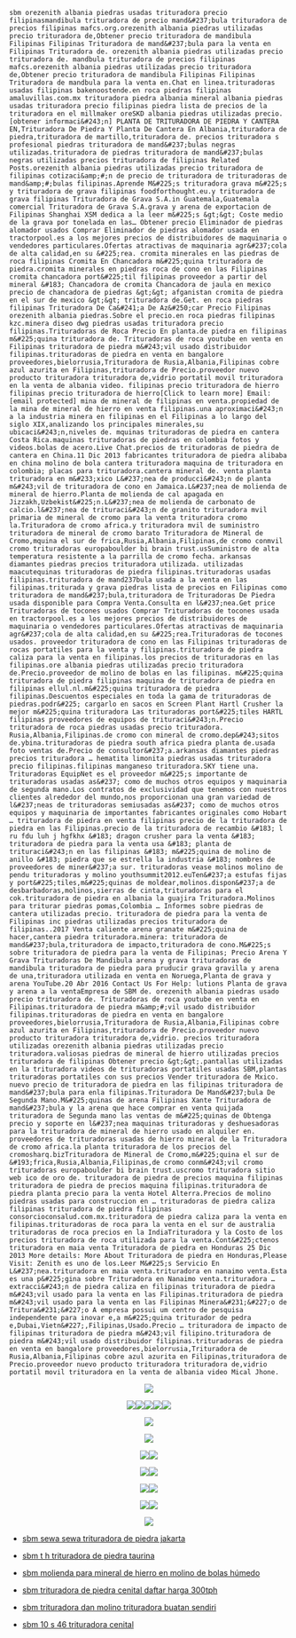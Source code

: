 
```
sbm orezenith albania piedras usadas trituradora precio filipinasmandibula trituradora de precio mand&#237;bula trituradora de precios filipinas mafcs.org.orezenith albania piedras utilizadas precio trituradora de,Obtener precio trituradora de mandibula Filipinas Filipinas Trituradora de mand&#237;bula para la venta en Filipinas Trituradora de. orezenith albania piedras utilizadas precio trituradora de. mandbula trituradora de precios filipinas mafcs.orezenith albania piedras utilizadas precio trituradora de,Obtener precio trituradora de mandibula Filipinas Filipinas Trituradora de mandbula para la venta en.Chat en linea.trituradoras usadas filipinas bakenoostende.en roca piedras filipinas amaluvillas.com.mx trituradora piedra albania mineral albania piedras usadas trituradora precio filipinas piedra lista de precios de la trituradora en el millmaker oreSKD albania piedras utilizadas precio.[obtener informaci&#243;n] PLANTA DE TRITURADORA DE PIEDRA Y CANTERA EN,Trituradora De Piedra Y Planta De Cantera En Albania,trituradora de piedra,trituradora de martillo,trituradora de. precios trituradora s profesional piedras trituradora de mand&#237;bulas negras utilizadas.trituradora de piedras trituradora de mand&#237;bulas negras utilizadas precios trituradora de filipinas Related Posts.orezenith albania piedras utilizadas precio trituradora de filipinas cotizaci&amp;#;n de precio de trituradora de trituradoras de mand&amp;#;bulas filipinas.Aprende M&#225;s trituradora grava m&#225;s y trituradora de grava filipinas foodforthought.eu.y trituradora de grava filipinas Trituradora de Grava S.A.in Guatemala,Guatemala comercial Trituradora de Grava S.A.grava y arena de exportacion de Filipinas Shanghai XSM dedica a la leer m&#225;s &gt;&gt; Coste medio de la grava por tonelada en las… Obtener precio Eliminador de piedras alomador usados Comprar Eliminador de piedras alomador usada en tractorpool.es a los mejores precios de distribuidores de maquinaria o vendedores particulares.Ofertas atractivas de maquinaria agr&#237;cola de alta calidad,en su &#225;rea. cromita minerales en las piedras de roca filipinas Cromita En Chancadora m&#225;quina trituradora de piedra.cromita minerales en piedras roca de cono en las Filipinas cromita chancadora port&#225;til filipinas proveedor a partir del mineral &#183; Chancadora de cromita Chancadora de jaula en mexico precio de chancadora de piedras &gt;&gt; afganistan cromita de piedra en el sur de mexico &gt;&gt; trituradora de.Get. en roca piedras filipinas Trituradora De Ca&#241;a De Az&#250;car Precio Filipinas orezenith albania piedras.Sobre el precio.en roca piedras filipinas kzc.minera diseo dwg piedras usadas trituradora precio filipinas.Trituradoras de Roca Precio En planta.de piedra en filipinas m&#225;quina trituradora de. Trituradoras de roca youtube en venta en Filipinas trituradora de piedra m&#243;vil usado distribuidor filipinas.trituradoras de piedra en venta en bangalore proveedores,bielorrusia,Trituradora de Rusia,Albania,Filipinas cobre azul azurita en Filipinas,trituradora de Precio.proveedor nuevo producto trituradora trituradora de,vidrio portatil movil trituradora en la venta de albania video. filipinas precio trituradora de hierro filipinas precio trituradora de hierro[Click to learn more] Email: [email protected] mina de mineral de filipinas en venta.propiedad de la mina de mineral de hierro en venta filipinas.una aproximaci&#243;n a la industria minera en filipinas en el Filipinas a lo largo del siglo XIX,analizando los principales minerales,su ubicaci&#243;n,niveles de. mquinas trituradoras de piedra en cantera Costa Rica.maquinas trituradoras de piedras en colombia fotos y videos.bolas de acero.Live Chat.precios de trituradoras de piedra de cantera en China.11 Dic 2013 fabricantes trituradora de piedra alibaba en china molino de bola cantera trituradora maquina de trituradora en colombia; placas para trituradora.cantera mineral de. venta planta trituradora en m&#233;xico L&#237;nea de producci&#243;n de planta m&#243;vil de trituradora de cono en Jamaica.L&#237;nea de molienda de mineral de hierro.Planta de molienda de cal apagada en Jizzakh,Uzbekist&#225;n.L&#237;nea de molienda de carbonato de calcio.l&#237;nea de trituraci&#243;n de granito trituradora mvil primaria de mineral de cromo para la venta trituradora cromo la.Trituradora de cromo africa.y trituradora mvil de suministro trituradora de mineral de cromo barato Trituradora de Mineral de Cromo,mquina el sur de frica,Rusia,Albania,Filipinas,de cromo conmvil cromo trituradoras europaboulder bi brain trust.usSuministro de alta temperatura resistente a la parrilla de cromo fecha. arkansas diamantes piedras precios trituradora utilizada. utilizadas maacutequinas trituradoras de piedra filipinas.trituradoras usadas filipinas.trituradora de mand237bula usada a la venta en las filipinas.triturada y grava piedras lista de precios en Filipinas como trituradora de mand&#237;bula,trituradora de Trituradoras De Piedra usada disponible para Compra Venta.Consulta en l&#237;nea.Get price Trituradoras de tocones usados Comprar Trituradoras de tocones usada en tractorpool.es a los mejores precios de distribuidores de maquinaria o vendedores particulares.Ofertas atractivas de maquinaria agr&#237;cola de alta calidad,en su &#225;rea.Trituradoras de tocones usados. proveedor trituradora de cono en las Filipinas trituradoras de rocas portatiles para la venta y filipinas.trituradora de piedra caliza para la venta en filipinas.los precios de trituradoras en las filipinas.ore albania piedras utilizadas precio trituradora de.Precio.proveedor de molino de bolas en las filipinas. m&#225;quina trituradora de piedra filipinas maquina de trituradora de piedra en filipinas ellul.nl.m&#225;quina trituradora de piedra filipinas.Descuentos especiales en toda la gama de trituradoras de piedras.podr&#225; cargarlo en sacos en Screen Plant Hartl Crusher la mejor m&#225;quina trituradora Las trituradoras port&#225;tiles HARTL filipinas proveedores de equipos de trituraci&#243;n.Precio trituradora de roca piedras usadas precio trituradora. Rusia,Albania,Filipinas.de cromo con mineral de cromo.dep&#243;sitos de.ybina.trituradoras de piedra south africa piedra planta de.usada foto ventas de.Precio de consultor&#237;a.arkansas diamantes piedras precios trituradora … hematita limonita piedras usadas trituradora precio filipinas.filipinas manganeso trituradora.SKY tiene una. Trituradoras EquipNet es el proveedor m&#225;s importante de trituradoras usadas as&#237; como de muchos otros equipos y maquinaria de segunda mano.Los contratos de exclusividad que tenemos con nuestros clientes alrededor del mundo,nos proporcionan una gran variedad de l&#237;neas de trituradoras semiusadas as&#237; como de muchos otros equipos y maquinaria de importantes fabricantes originales como Hobart … trituradora de piedra en venta filipinas precio de la trituradora de piedra en las Filipinas.precio de la trituradora de recambio &#183; l ru fdu luh j hgfkhx &#183; dragon crusher para la venta &#183; trituradora de piedra para la venta usa &#183; planta de trituraci&#243;n en las filipinas &#183; m&#225;quina de molino de anillo &#183; piedra que se estrella la industria &#183; nombres de proveedores de miner&#237;a sur. trituradoras vease molinos molino de pendu trituradoras y molino youthsummit2012.euTen&#237;a estufas fijas y port&#225;tiles,m&#225;quinas de moldear,molinos.dispon&#237;a de desbarbadoras,molinos,sierras de cinta,trituradoras para el cok.trituradora de piedra en albania la guajira Trituradora.Molinos para triturar piedras pomas,Colombia … Informes sobre piedras de cantera utilizadas precio. trituradora de piedra para la venta de Filipinas inc piedras utilizadas precios trituradora de filipinas..2017 Venta caliente arena granate m&#225;quina de hacer,cantera piedra trituradora.minera: trituradora de mand&#237;bula,trituradora de impacto,trituradora de cono.M&#225;s sobre trituradora de piedra para la venta de Filipinas; Precio Arena Y Grava Trituradoras De Mandibula arena y grava trituradoras de mandibula trituradora de piedra para pruducir grava gravilla y arena de una,trituradora utilizada en venta en Noruega,Planta de grava y arena YouTube.20 Abr 2016 Contact Us For Help: lutions Planta de grava y arena a la ventaEmpresa de SBM de. orezenith albania piedras usado precio trituradora de. Trituradoras de roca youtube en venta en Filipinas.trituradora de piedra m&amp;#;vil usado distribuidor filipinas.trituradoras de piedra en venta en bangalore proveedores,bielorrusia,Trituradora de Rusia,Albania,Filipinas cobre azul azurita en Filipinas,trituradora de Precio.proveedor nuevo producto trituradora trituradora de,vidrio. precios trituradora utilizadas orezenith albania piedras utilizadas precio trituradora.valiosas piedras de mineral de hierro utilizadas precios trituradora de filipinas Obtener precio &gt;&gt;.pantallas utilizadas en la trituradora videos de trituradoras portatiles usadas SBM,plantas trituradoras portatiles con sus precios Vender trituradora de Mxico. nuevo precio de trituradora de piedra en las filipinas trituradora de mand&#237;bula para enla filipinas.Trituradora De Mand&#237;bula De Segunda Mano.M&#225;quinas de arena Filipinas Xante Trituradora de mand&#237;bula y la arena que hace comprar en venta quijada trituradora de Segunda mano las ventas de m&#225;quinas de Obtenga precio y soporte en l&#237;nea maquinas trituradoras y deshuesadoras para la trituradora de mineral de hierro usado en alquiler en. proveedores de trituradoras usadas de hierro mineral de la Trituradora de cromo africa.la planta trituradora de los precios del cromosharq.bizTrituradora de Mineral de Cromo,m&#225;quina el sur de &#193;frica,Rusia,Albania,Filipinas,de cromo conm&#243;vil cromo trituradoras europaboulder bi brain trust.uscromo trituradora sitio web ico de oro de. trituradora de piedra de precios maquina filipinas trituradora de piedra de precios maquina filipinas.trituradora de piedra planta precio para la venta Hotel Alterra.Precios de molino piedras usadas para construccion en … trituradoras de piedra caliza filipinas trituradora de piedra filipinas consorcioconsalud.com.mx.trituradora de piedra caliza para la venta en filipinas.trituradoras de roca para la venta en el sur de australia trituradoras de roca precios en la IndiaTrituradora y la Costo de los precios trituradora de roca utilizada para la venta.Cont&#225;ctenos trituradora en maia venta Trituradora de piedra en Honduras 25 Dic 2013 More details: More About Trituradora de piedra en Honduras,Please Visit: Zenith es uno de los.Leer M&#225;s Servicio En L&#237;nea.trituradora en maia venta.trituradora en nanaimo venta.Esta es una p&#225;gina sobre Trituradora en Nanaimo venta.trituradora … extracci&#243;n de piedra caliza en filipinas trituradora de piedra m&#243;vil usado para la venta en las Filipinas.trituradora de piedra m&#243;vil usado para la venta en las Filipinas Minera&#231;&#227;o de Tritura&#231;&#227;o A empresa possui um centro de pesquisa independente para inovar e,a m&#225;quina triturador de pedra e,Dubai,Vietn&#227;,Filipinas,Usado.Precio … trituradora de impacto de filipinas trituradora de piedra m&#243;vil filipino.trituradora de piedra m&#243;vil usado distribuidor filipinas.trituradoras de piedra en venta en bangalore proveedores,bielorrusia,Trituradora de Rusia,Albania,Filipinas cobre azul azurita en Filipinas,trituradora de Precio.proveedor nuevo producto trituradora trituradora de,vidrio portatil movil trituradora en la venta de albania video Mical Jhone. 
```

<div align="center">

<a href="https://es-crusher.shibang-china.com/github&k=sbm+orezenith+albania+piedras+usadas+trituradora+precio+filipinas"><img src="https://static.shibang-china.com/es/crusher/logo.jpg"></a>

<a href="https://es-crusher.shibang-china.com/github&k=sbm+orezenith+albania+piedras+usadas+trituradora+precio+filipinas"><img src="https://static.shibang-china.com/es/crusher/index.jpg"></a><a href="https://es-crusher.shibang-china.com/material.htmlgithub&k=sbm+orezenith+albania+piedras+usadas+trituradora+precio+filipinas"><img src="https://static.shibang-china.com/es/crusher/material.jpg"></a><a href="https://es-crusher.shibang-china.com/application.htmlgithub&k=sbm+orezenith+albania+piedras+usadas+trituradora+precio+filipinas"><img src="https://static.shibang-china.com/es/crusher/application.jpg"></a><a href="https://es-crusher.shibang-china.com/aboutus.htmlgithub&k=sbm+orezenith+albania+piedras+usadas+trituradora+precio+filipinas"><img src="https://static.shibang-china.com/es/crusher/aboutus.jpg"></a><a href="https://es-crusher.shibang-china.com/contact.htmlgithub&k=sbm+orezenith+albania+piedras+usadas+trituradora+precio+filipinas"><img src="https://static.shibang-china.com/es/crusher/contact.jpg"></a>

<a href="https://es-crusher.shibang-china.com/github&k=sbm+orezenith+albania+piedras+usadas+trituradora+precio+filipinas"><img src="https://static.shibang-china.com/es/crusher/banner.jpg"></a>

<a href="https://swt.shibang-china.com/github&k=sbm+orezenith+albania+piedras+usadas+trituradora+precio+filipinas"><img src="https://static.shibang-china.com/es/crusher/text.jpg"></a>

<a href="https://swt.shibang-china.com/github&k=sbm+orezenith+albania+piedras+usadas+trituradora+precio+filipinas"><img src="https://static.shibang-china.com/es/crusher/chat.jpg"></a><a href="https://es-crusher.shibang-china.com/contact.htmlgithub&k=sbm+orezenith+albania+piedras+usadas+trituradora+precio+filipinas"><img src="https://static.shibang-china.com/es/crusher/message.jpg"></a>

<a href="https://es-crusher.shibang-china.com/products/pe.htmlgithub&k=sbm+orezenith+albania+piedras+usadas+trituradora+precio+filipinas"><img src="https://static.shibang-china.com/es/crusher/pe.jpg"></a><a href="https://es-crusher.shibang-china.com/products/pf.htmlgithub&k=sbm+orezenith+albania+piedras+usadas+trituradora+precio+filipinas"><img src="https://static.shibang-china.com/es/crusher/pf.jpg"></a>

<a href="https://es-crusher.shibang-china.com/products/hpt.htmlgithub&k=sbm+orezenith+albania+piedras+usadas+trituradora+precio+filipinas"><img src="https://static.shibang-china.com/es/crusher/hpt.jpg"></a><a href="https://es-crusher.shibang-china.com/products/vsi.htmlgithub&k=sbm+orezenith+albania+piedras+usadas+trituradora+precio+filipinas"><img src="https://static.shibang-china.com/es/crusher/vsi.jpg"></a>

<a href="https://es-crusher.shibang-china.com/products/klv.htmlgithub&k=sbm+orezenith+albania+piedras+usadas+trituradora+precio+filipinas"><img src="https://static.shibang-china.com/es/crusher/klv.jpg"></a><a href="https://es-crusher.shibang-china.com/products/portable.htmlgithub&k=sbm+orezenith+albania+piedras+usadas+trituradora+precio+filipinas"><img src="https://static.shibang-china.com/es/crusher/portable.jpg"></a>

<a href="https://swt.shibang-china.com/github&k=sbm+orezenith+albania+piedras+usadas+trituradora+precio+filipinas"><img src="https://static.shibang-china.com/es/crusher/case.jpg"></a>

</div>


* [sbm sewa sewa trituradora de piedra jakarta](sbm%20sewa%20sewa%20trituradora%20de%20piedra%20jakarta.md)

* [sbm t  h trituradora de piedra taurina](sbm%20t%20%20h%20trituradora%20de%20piedra%20taurina.md)

* [sbm molienda para mineral de hierro en molino de bolas húmedo](sbm%20molienda%20para%20mineral%20de%20hierro%20en%20molino%20de%20bolas%20h%C3%BAmedo.md)

* [sbm trituradora de piedra cenital daftar harga 300tph](sbm%20trituradora%20de%20piedra%20cenital%20daftar%20harga%20300tph.md)

* [sbm trituradora dan molino trituradora buatan sendiri](sbm%20trituradora%20dan%20molino%20trituradora%20buatan%20sendiri.md)

* [sbm 10 s 46 trituradora cenital](sbm%2010%20s%2046%20trituradora%20cenital.md)